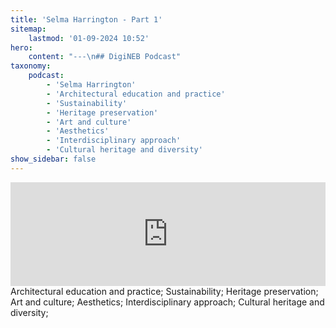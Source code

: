 ```yaml
---
title: 'Selma Harrington - Part 1'
sitemap:
    lastmod: '01-09-2024 10:52'
hero:
    content: "---\n## DigiNEB Podcast"
taxonomy:
    podcast:
        - 'Selma Harrington'
        - 'Architectural education and practice'
        - 'Sustainability'
        - 'Heritage preservation'
        - 'Art and culture'
        - 'Aesthetics'
        - 'Interdisciplinary approach'
        - 'Cultural heritage and diversity'
show_sidebar: false
---
```


<iframe width="100%" height="166" scrolling="no" frameborder="no" allow="autoplay" src="https://w.soundcloud.com/player/?url=https%3A//api.soundcloud.com/tracks/1908140471&color=%234b4815&auto_play=false&hide_related=false&show_comments=true&show_user=true&show_reposts=false&show_teaser=false"></iframe>
Architectural education and practice;
Sustainability;
Heritage preservation;
Art and culture;
Aesthetics;
Interdisciplinary approach;
Cultural heritage and diversity;